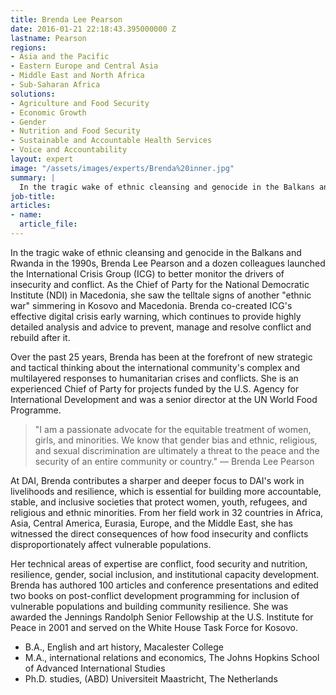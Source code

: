 ```yaml
---
title: Brenda Lee Pearson
date: 2016-01-21 22:18:43.395000000 Z
lastname: Pearson
regions:
- Asia and the Pacific
- Eastern Europe and Central Asia
- Middle East and North Africa
- Sub-Saharan Africa
solutions:
- Agriculture and Food Security
- Economic Growth
- Gender
- Nutrition and Food Security
- Sustainable and Accountable Health Services
- Voice and Accountability
layout: expert
image: "/assets/images/experts/Brenda%20inner.jpg"
summary: |
  In the tragic wake of ethnic cleansing and genocide in the Balkans and Rwanda in the 1990s, Brenda Lee Pearson and a dozen colleagues launched the International Crisis Group (ICG) to better monitor the drivers of insecurity and conflict.
job-title:
articles:
- name:
  article_file:
---
```

In the tragic wake of ethnic cleansing and genocide in the Balkans and Rwanda in the 1990s, Brenda Lee Pearson and a dozen colleagues launched the International Crisis Group (ICG) to better monitor the drivers of insecurity and conflict. As the Chief of Party for the National Democratic Institute (NDI) in Macedonia, she saw the telltale signs of another "ethnic war" simmering in Kosovo and Macedonia. Brenda co-created ICG's effective digital crisis early warning, which continues to provide highly detailed analysis and advice to prevent, manage and resolve conflict and rebuild after it.

Over the past 25 years, Brenda has been at the forefront of new strategic and tactical thinking about the international community's complex and multilayered responses to humanitarian crises and conflicts. She is an experienced Chief of Party for projects funded by the U.S. Agency for International Development and was a senior director at the UN World Food Programme.

> "I am a passionate advocate for the equitable treatment of women, girls, and minorities. We know that gender bias and ethnic, religious, and sexual discrimination are ultimately a threat to the peace and the security of an entire community or country." — Brenda Lee Pearson

At DAI, Brenda contributes a sharper and deeper focus to DAI's work in livelihoods and resilience, which is essential for building more accountable, stable, and inclusive societies that protect women, youth, refugees, and religious and ethnic minorities. From her field work in 32 countries in Africa, Asia, Central America, Eurasia, Europe, and the Middle East, she has witnessed the direct consequences of how food insecurity and conflicts disproportionately affect vulnerable populations.

Her technical areas of expertise are conflict, food security and nutrition, resilience, gender, social inclusion, and institutional capacity development. Brenda has authored 100 articles and conference presentations and edited two books on post-conflict development programming for inclusion of vulnerable populations and building community resilience. She was awarded the Jennings Randolph Senior Fellowship at the U.S. Institute for Peace in 2001 and served on the White House Task Force for Kosovo.

* B.A., English and art history, Macalester College
* M.A., international relations and economics, The Johns Hopkins School of Advanced International Studies
* Ph.D. studies, (ABD) Universiteit Maastricht, The Netherlands
